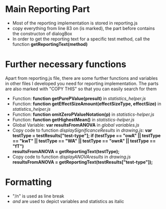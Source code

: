 Main Reporting Part
=======
- Most of the reporting implementation is stored in reporting.js
- copy everything from line 83 on (is marked), the part before contains the constructon of dialogBox 
- In order to get the reporting text for a specific test method, call the function <b>getReportingText(method)</b>

Further necessary functions
========
Apart from reporting.js file, there are some further functions and variables in other files I developed you need for reporting implementation. The parts are also marked with "COPY THIS" so that you can easily search for them
- Function: <b>function getPurePValue(presult)</b> in <i>statistics_helper.js</i>
-	Function: <b>function getEffectSizeAmount(effectSizeType, effectSize)</b> in <i>statistics_helper.js</i>
-	Function: <b>function omitZeroPValueNotation(p)</b> in <i>statistics-helper.js</i>
-	Function: <b>function getHighestMean()</b> in <i>statistics-helper.js</i>
- Global Variable: <b>var resultsFromANOVA</b> in <i>global variables.js</i>
- Copy code to function <i>displaySignificanceResults</i> in <i>drawing.js</i>:
  <b> var testType = testResults["test-type"]; 
      if (testType == "owA" || testType == "kwT" || testType == "WA" || testType == "owrA" || testType == "fT")           
      resultsFromANOVA = getReportingText(testType); </b> 
- Copy code to function <i>displayANOVAresults</i> in <i>drawing.js</i>
  <b> resultsFromANOVA = getReportingText(testResults["test-type"]); </b>

Formatting
========
- "/n" is used as line break
- <i> and </i> are used to depict variables and statistics as italic
